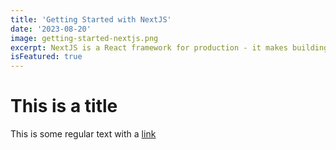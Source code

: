 ```yaml
---
title: 'Getting Started with NextJS'
date: '2023-08-20'
image: getting-started-nextjs.png
excerpt: NextJS is a React framework for production - it makes building fullstack React apps and sites a breeze and ships with built-in SSR
isFeatured: true
---
```






# This is a title

This is some regular text with a [link](https://google.com)